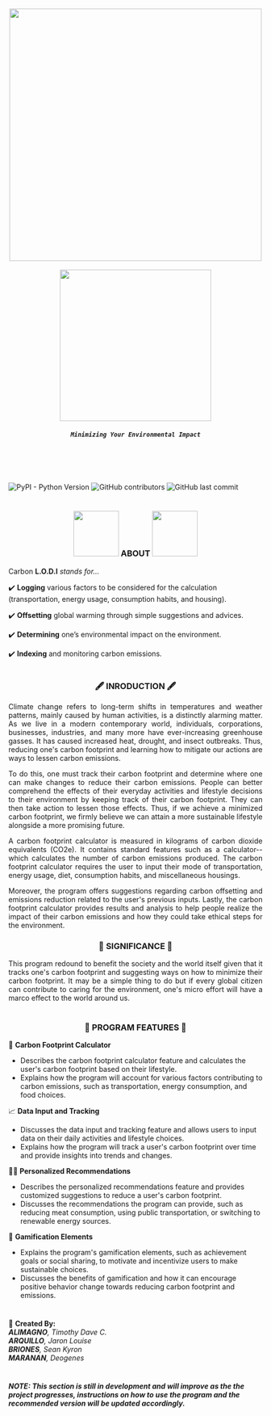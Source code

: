 <br>

<p align="center">
  <img src="https://openseauserdata.com/files/789252fba32d5b8fba2ada31c7494e85.gif" width="500px"/><br><br>
<img src="https://cdn.discordapp.com/attachments/1048446248274890764/1090452906676854935/AJKNDKANLD-1.png?fbclid=IwAR375VbPkiX4xkE3Em5QXE7dgA0EyWxoHw4paKdktEC-3ppjOtD3rDQ3dE0" width="300px"/><br>
</p>

<h5 align="center"><code>Minimizing Your Environmental Impact</code></h5>


<br><br><br>

![PyPI - Python Version](https://img.shields.io/pypi/pyversions/Django?color=red&logoColor=light%20red&style=for-the-badge) ![GitHub contributors](https://img.shields.io/github/contributors/JaronLouise/Carbon_LODI?color=blue&style=for-the-badge) ![GitHub last commit](https://img.shields.io/github/last-commit/JaronLouise/Carbon_LODI?style=for-the-badge)

#

<h3 align = "center"><img src="https://i.pinimg.com/originals/ee/9d/de/ee9dde88ff4949f5984bf108bdeea0bc.gif" width="90px"/> ABOUT <img src="https://i.pinimg.com/originals/ee/9d/de/ee9dde88ff4949f5984bf108bdeea0bc.gif" width="90px"/></h3>

Carbon __L.O.D.I__ _stands for..._

✔️ __Logging__ various factors to be considered for the calculation (transportation, energy usage, consumption habits, and housing).

✔️ __Offsetting__ global warming through simple suggestions and advices. 

✔️ __Determining__ one’s environmental impact on the environment.

✔️ __Indexing__ and monitoring carbon emissions.

#

<h3 align = "center">🖋 INRODUCTION 🖋</h3>

<p align="justify">
Climate change refers to long-term shifts in temperatures and weather patterns, mainly caused by human activities, is a distinctly alarming matter. As we live in a modern contemporary world, individuals, corporations, businesses, industries, and many more have ever-increasing greenhouse gasses. It has caused increased heat, drought, and insect outbreaks. Thus, reducing one's carbon footprint and learning how to mitigate our actions are ways to lessen carbon emissions.
</p>

<p align="justify">
To do this, one must track their carbon footprint and determine where one can make changes to reduce their carbon emissions. People can better comprehend the effects of their everyday activities and lifestyle decisions to their environment by keeping track of their carbon footprint. They can then take action to lessen those effects. Thus, if we achieve a minimized carbon footprint, we firmly believe we can attain a more sustainable lifestyle alongside a more promising future.
</p>

<p align="justify">
A carbon footprint calculator is measured in kilograms of carbon dioxide equivalents (CO2e). It contains standard features such as a calculator--which calculates the number of carbon emissions produced. The carbon footprint calculator requires the user to input their mode of transportation, energy usage, diet, consumption habits, and miscellaneous housings.
</p>


<p align="justify">
Moreover, the program offers suggestions regarding carbon offsetting and emissions reduction related to the user's previous inputs. Lastly, the carbon footprint calculator provides results and analysis to help people realize the impact of their carbon emissions and how they could take ethical steps for the environment.
</p>


<h3 align="center">🔋 SIGNIFICANCE 🔋</h3>

<p align="justify">
This program redound to benefit the society and the world itself given that it tracks one's carbon footprint and suggesting ways on how to minimize their carbon footprint. It may be a simple thing to do but if every global citizen can contribute to caring for the environment, one's micro effort will have a marco effect to the world around us.
</p>

#

<h3 align="center">🚀 PROGRAM FEATURES 🚀</h3>

🧮 __Carbon Footprint Calculator__

* Describes the carbon footprint calculator feature and calculates the user's carbon footprint based on their lifestyle.  
* Explains how the program will account for various factors contributing to carbon emissions, such as transportation, energy consumption, and food choices.

📈 __Data Input and Tracking__

* Discusses the data input and tracking feature and allows users to input data on their daily activities and lifestyle choices.  
* Explains how the program will track a user's carbon footprint over time and provide insights into trends and changes.

👨‍🏫 __Personalized Recommendations__

* Describes the personalized recommendations feature and provides customized suggestions to reduce a user's carbon footprint.  
* Discusses the recommendations the program can provide, such as reducing meat consumption, using public transportation, or switching to renewable energy sources.

🎲 __Gamification Elements__

* Explains the program's gamification elements, such as achievement goals or social sharing, to motivate and incentivize users to make sustainable choices.  
* Discusses the benefits of gamification and how it can encourage positive behavior change towards reducing carbon footprint and emissions.
 
#

📝 __Created By:__  
___ALIMAGNO__, Timothy Dave C.   
__ARQUILLO__, Jaron Louise   
__BRIONES__, Sean Kyron   
__MARANAN__, Deogenes_
#

##### NOTE: This section is still in development and will improve as the the project progresses, instructions on how to use the program and the recommended version will be updated accordingly. 
#
